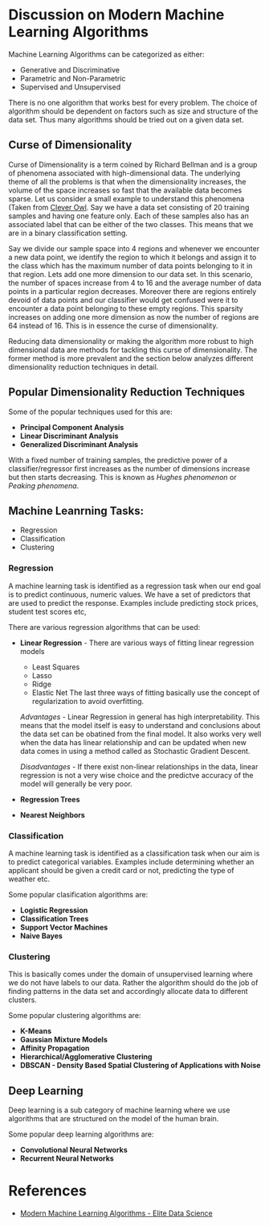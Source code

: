 # Discussion on Modern Machine Learning Algorithms
Machine Learning Algorithms can be categorized as either:
* Generative and Discriminative
* Parametric and Non-Parametric
* Supervised and Unsupervised

There is no one algorithm that works best for every problem. The choice of algorithm should be dependent on factors such as size and structure of the data set. Thus many algorithms should be tried out on a given data set.

## Curse of Dimensionality
Curse of Dimensionality is a term coined by Richard Bellman and is a group of phenomena associated with high-dimensional data. The underlying theme of all the problems is that when the dimensionality increases, the volume of the space increases so fast that the available data becomes sparse. Let us consider a small example to understand this phenomena (Taken from [Clever Owl](http://cleverowl.uk/2016/02/06/curse-of-dimensionality-explained/). Say we have a data set consisting of 20 training samples and having one feature only. Each of these samples also has an associated label that can be either of the two classes. This means that we are in a binary classification setting. 

Say we divide our sample space into 4 regions and whenever we encounter a new data point, we identify the region to which it belongs and assign it to the class which has the maximum number of data points belonging to it in that region. Lets add one more dimension to our data set. In this scenario, the number of spaces increase from 4 to 16 and the average number of data points in a particular region decreases. Moreover there are regions entirely devoid of data points and our classifier would get confused were it to encounter a data point belonging to these empty regions. This sparsity increases on adding one more dimension as now the number of regions are 64 instead of 16. This is in essence the curse of dimensionality.

Reducing data dimensionality or making the algorithm more robust to high dimensional data are methods for tackling this curse of dimensionality. The former method is more prevalent and the section below analyzes different dimensionality reduction techniques in detail.

## Popular Dimensionality Reduction Techniques
Some of the popular techniques used for this are:

* **Principal Component Analysis**
* **Linear Discriminant Analysis**
* **Generalized Discriminant Analysis**


With a fixed number of training samples, the predictive power of a classifier/regressor first increases as the number of dimensions increase but then starts decreasing. This is known as *Hughes phenomenon* or *Peaking phenomena*.

## Machine Leanrning Tasks:
* Regression
* Classification
* Clustering

### Regression
A machine learning task is identified as a regression task when our end goal is to predict continuous, numeric values. We have a set of predictors that are used to predict the response. Examples include predicting stock prices, student test scores etc,

There are various regression algorithms that can be used:
* **Linear Regression** - There are various ways of fitting linear regression models
  * Least Squares
  * Lasso
  * Ridge
  * Elastic Net
  The last three ways of fitting basically use the concept of regularization to avoid overfitting.
  
  *Advantages* - Linear Regression in general has high interpretability. This means that the model itself is easy to understand and conclusions about the data set can be obatined from the final model. It also works very well when the data has linear relationship and can be updated when new data comes in using a method called as Stochastic Gradient Descent.
  
  *Disadvantages* - If there exist non-linear relationships in the data, linear regression is not a very wise choice and the predictve accuracy of the model will generally be very poor.
  
* **Regression Trees**
* **Nearest Neighbors**

### Classification
A machine learning task is identified as a classification task when our aim is to predict categorical variables. Examples include determining whether an applicant should be given a credit card or not, predicting the type of weather etc.

Some popular clasification algorithms are:
* **Logistic Regression**
* **Classification Trees**
* **Support Vector Machines**
* **Naive Bayes**

### Clustering
This is basically comes under the domain of unsupervised learning where we do not have labels to our data. Rather the algorithm should do the job of finding patterns in the data set and accordingly allocate data to different clusters.

Some popular clustering algorithms are:
* **K-Means**
* **Gaussian Mixture Models**
* **Affinity Propagation**
* **Hierarchical/Agglomerative Clustering**
* **DBSCAN - Density Based Spatial Clustering of Applications with Noise**

## Deep Learning
Deep learning is a sub category of machine learning where we use algorithms that are structured on the model of the human brain. 

Some popular deep learning algorithms are:
* **Convolutional Neural Networks**
* **Recurrent Neural Networks**





# References
* [Modern Machine Learning Algorithms - Elite Data Science](https://elitedatascience.com/machine-learning-algorithms)

